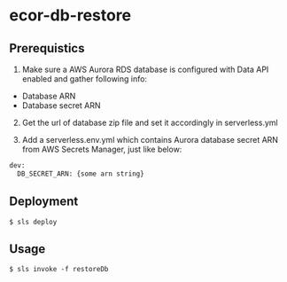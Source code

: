 # ecor-db-restore

## Prerequistics
1. Make sure a AWS Aurora RDS database is configured with Data API enabled and gather following info:
* Database ARN
* Database secret ARN 

2. Get the url of database zip file and set it accordingly in serverless.yml

3. Add a serverless.env.yml which contains Aurora database secret ARN from AWS Secrets Manager, just like below:
```python
dev:
  DB_SECRET_ARN: {some arn string}
```
## Deployment
```
$ sls deploy
```

## Usage
```
$ sls invoke -f restoreDb
```